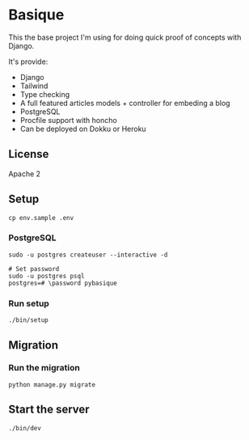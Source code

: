 # Basique

This the base project I'm using for doing quick proof of concepts with Django.

It's provide:

- Django
- Tailwind
- Type checking
- A full featured articles models + controller for embeding a blog
- PostgreSQL
- Procfile support with honcho
- Can be deployed on Dokku or Heroku

## License

Apache 2

## Setup

```
cp env.sample .env
```

### PostgreSQL

```
sudo -u postgres createuser --interactive -d

# Set password
sudo -u postgres psql
postgres=# \password pybasique
```

### Run setup

```
./bin/setup
```

## Migration

### Run the migration

```
python manage.py migrate
```

## Start the server

```
./bin/dev
```
